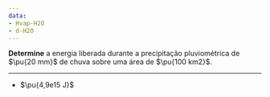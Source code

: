 ```yaml
---
data:
- Hvap-H2O
- d-H2O
---
```

**Determine** a energia liberada durante a precipitação pluviométrica de $\pu{20 mm}$ de chuva sobre uma área de $\pu{100 km2}$.

---

- $\pu{4,9e15 J}$

